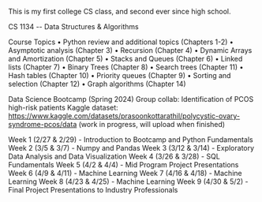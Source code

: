 This is my first college CS class, and second ever since high school.


CS 1134 -- Data Structures & Algorithms

Course Topics
• Python review and additional topics (Chapters 1-2)
• Asymptotic analysis (Chapter 3)
• Recursion (Chapter 4)
• Dynamic Arrays and Amortization (Chapter 5)
• Stacks and Queues (Chapter 6)
• Linked lists (Chapter 7)
• Binary Trees (Chapter 8)
• Search trees (Chapter 11)
• Hash tables (Chapter 10)
• Priority queues (Chapter 9)
• Sorting and selection (Chapter 12)
• Graph algorithms (Chapter 14)





Data Science Bootcamp (Spring 2024) 
Group collab: Identification of PCOS high-risk patients
Kaggle dataset: https://www.kaggle.com/datasets/prasoonkottarathil/polycystic-ovary-syndrome-pcos/data
(work in progress, will upload when finished)

Week 1 (2/27 & 2/29) - Introduction to Bootcamp and Python Fundamentals
Week 2 (3/5 & 3/7) -  Numpy and Pandas
Week 3 (3/12 & 3/14) - Exploratory Data Analysis and Data Visualization
Week 4 (3/26 & 3/28) - SQL Fundamentals
Week 5 (4/2 & 4/4) - Mid Program Project Presentations
Week 6 (4/9 & 4/11) - Machine Learning
Week 7 (4/16 & 4/18) - Machine Learning 
Week 8 (4/23 & 4/25) - Machine Learning
Week 9 (4/30 & 5/2) - Final Project Presentations to Industry Professionals
